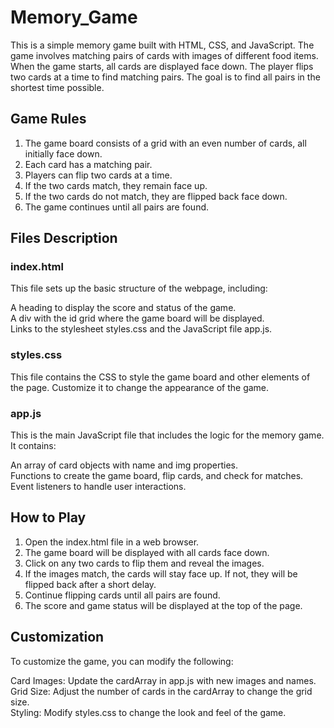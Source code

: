 # Memory_Game

This is a simple memory game built with HTML, CSS, and JavaScript. The game involves matching pairs of cards with images of different food items. When the game starts, all cards are displayed face down. The player flips two cards at a time to find matching pairs. The goal is to find all pairs in the shortest time possible.

## Game Rules

1. The game board consists of a grid with an even number of cards, all initially face down.
2. Each card has a matching pair.
3. Players can flip two cards at a time.
4. If the two cards match, they remain face up.
5. If the two cards do not match, they are flipped back face down.
6. The game continues until all pairs are found.

## Files Description

### index.html

This file sets up the basic structure of the webpage, including: <br>

A heading to display the score and status of the game.<br>
A div with the id grid where the game board will be displayed.<br>
Links to the stylesheet styles.css and the JavaScript file app.js.<br>

### styles.css
This file contains the CSS to style the game board and other elements of the page. Customize it to change the appearance of the game.

### app.js
This is the main JavaScript file that includes the logic for the memory game. It contains:<br>

An array of card objects with name and img properties.<br>
Functions to create the game board, flip cards, and check for matches.<br>
Event listeners to handle user interactions.<br>

## How to Play

1. Open the index.html file in a web browser.
2. The game board will be displayed with all cards face down.
3. Click on any two cards to flip them and reveal the images.
4. If the images match, the cards will stay face up. If not, they will be flipped back after a short delay.
5. Continue flipping cards until all pairs are found.
6. The score and game status will be displayed at the top of the page.

## Customization

To customize the game, you can modify the following:<br>

Card Images: Update the cardArray in app.js with new images and names.<br>
Grid Size: Adjust the number of cards in the cardArray to change the grid size.<br>
Styling: Modify styles.css to change the look and feel of the game.<br>

